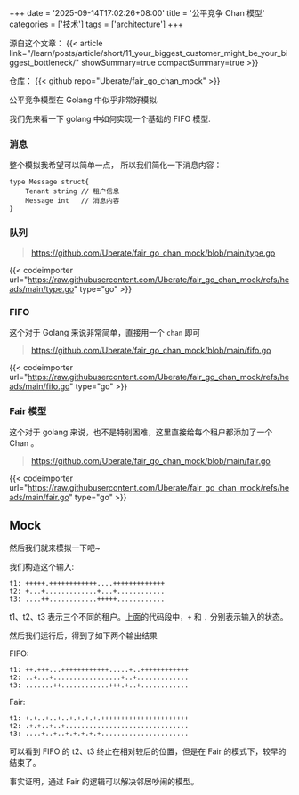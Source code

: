 +++
date = '2025-09-14T17:02:26+08:00'
title = '公平竞争 Chan 模型'
categories = ['技术']
tags = ['architecture']
+++

源自这个文章：
{{< article link="/learn/posts/article/short/11_your_biggest_customer_might_be_your_biggest_bottleneck/" showSummary=true compactSummary=true >}}


仓库：
{{< github repo="Uberate/fair_go_chan_mock" >}}

公平竞争模型在 Golang 中似乎非常好模拟.

我们先来看一下 golang 中如何实现一个基础的 FIFO 模型.

### 消息

整个模拟我希望可以简单一点，
所以我们简化一下消息内容：

```golang
type Message struct{
    Tenant string // 租户信息
    Message int   // 消息内容
}
```

### 队列

> https://github.com/Uberate/fair_go_chan_mock/blob/main/type.go

{{< codeimporter url="https://raw.githubusercontent.com/Uberate/fair_go_chan_mock/refs/heads/main/type.go" type="go" >}}

### FIFO 

这个对于 Golang 来说非常简单，直接用一个 `chan` 即可

> https://github.com/Uberate/fair_go_chan_mock/blob/main/fifo.go

{{< codeimporter url="https://raw.githubusercontent.com/Uberate/fair_go_chan_mock/refs/heads/main/fifo.go" type="go" >}}

### Fair 模型

这个对于 golang 来说，也不是特别困难，这里直接给每个租户都添加了一个 Chan 。

> https://github.com/Uberate/fair_go_chan_mock/blob/main/fair.go

{{< codeimporter url="https://raw.githubusercontent.com/Uberate/fair_go_chan_mock/refs/heads/main/fair.go" type="go" >}}

## Mock
然后我们就来模拟一下吧~

我们构造这个输入:
```text
t1: +++++.++++++++++++....+++++++++++++
t2: +...+.............+...+............
t3: ....++............+++++............
```

t1、t2、t3 表示三个不同的租户。上面的代码段中，`+` 和 `.` 分别表示输入的状态。

然后我们运行后，得到了如下两个输出结果

FIFO:
```text
t1: ++.+++...++++++++++++.....+..++++++++++++
t2: ..+...+.................+..+.............
t3: .......++............+++.+..+............
```

Fair:
```text
t1: +.+..+..+..+.+.+.+.++++++++++++++++++++++
t2: .+.+..+..+...............................
t3: ....+..+..+.+.+.+.+......................
```

可以看到 FIFO 的 t2、t3 终止在相对较后的位置，但是在 Fair 的模式下，较早的结束了。

事实证明，通过 Fair 的逻辑可以解决邻居吵闹的模型。